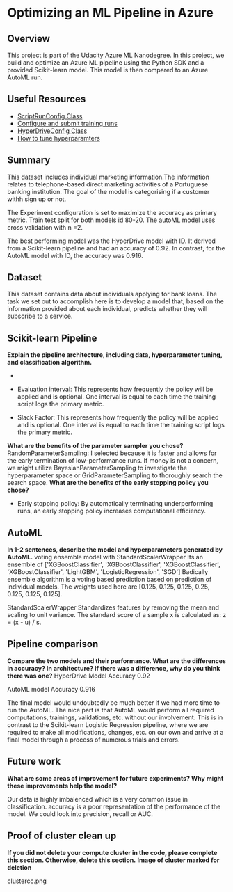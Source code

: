 # Optimizing an ML Pipeline in Azure

## Overview
This project is part of the Udacity Azure ML Nanodegree.
In this project, we build and optimize an Azure ML pipeline using the Python SDK and a provided Scikit-learn model.
This model is then compared to an Azure AutoML run.

## Useful Resources
- [ScriptRunConfig Class](https://docs.microsoft.com/en-us/python/api/azureml-core/azureml.core.scriptrunconfig?view=azure-ml-py)
- [Configure and submit training runs](https://docs.microsoft.com/en-us/azure/machine-learning/how-to-set-up-training-targets)
- [HyperDriveConfig Class](https://docs.microsoft.com/en-us/python/api/azureml-train-core/azureml.train.hyperdrive.hyperdriveconfig?view=azure-ml-py)
- [How to tune hyperparamters](https://docs.microsoft.com/en-us/azure/machine-learning/how-to-tune-hyperparameters)

## Summary
This dataset includes individual marketing information.The information relates to telephone-based direct marketing activities of a Portuguese banking institution. The goal of the model is categorising if a customer withh sign up or not. 

The Experiment configuration is set to maximize the accuracy as primary metric. Train test split for both models id 80-20. The autoML model uses cross validation with n =2.


The best performing model was the HyperDrive model with ID. It derived from a Scikit-learn pipeline and had an accuracy of 0.92. In contrast, for the AutoML model with ID, the accuracy was 0.916.

## Dataset
This dataset contains data about individuals applying for bank loans. The task we set out to accomplish here is to develop a model that, based on the information provided about each individual, predicts whether they will subscribe to a service.

## Scikit-learn Pipeline
**Explain the pipeline architecture, including data, hyperparameter tuning, and classification algorithm.**



-

- Evaluation interval: This represents how frequently the policy will be applied and is optional.
One interval is equal to each time the training script logs the primary metric. 

- Slack Factor: This represents how frequently the policy will be applied and is optional.
One interval is equal to each time the training script logs the primary metric. 

**What are the benefits of the parameter sampler you chose?**
 RandomParameterSampling: I selected because it is faster and allows for the early termination of low-performance runs. If money is not a concern, we might utilize BayesianParameterSampling to investigate the hyperparameter space or GridParameterSampling to thoroughly search the search space. 
**What are the benefits of the early stopping policy you chose?**
- Early stopping policy: By automatically terminating underperforming runs, an early stopping policy increases computational efficiency.

## AutoML
**In 1-2 sentences, describe the model and hyperparameters generated by AutoML.**
voting ensemble model with StandardScalerWrapper
Its an ensemble of ['XGBoostClassifier', 'XGBoostClassifier', 'XGBoostClassifier', 'XGBoostClassifier', 'LightGBM', 'LogisticRegression', 'SGD']
Badically ensemble algorithm is a voting based prediction based on prediction of individual models. The weights used here are [0.125, 0.125, 0.125, 0.25, 0.125, 0.125, 0.125].

StandardScalerWrapper Standardizes features by removing the mean and scaling to unit variance. The standard score of a sample x is calculated as: z = (x - u) / s.



## Pipeline comparison
**Compare the two models and their performance. What are the differences in accuracy? In architecture? If there was a difference, why do you think there was one?**
HyperDrive Model
Accuracy 0.92

AutoML model
Accuracy 0.916

The final model would undoubtedly be much better if we had more time to run the AutoML.
The nice part is that AutoML would perform all required computations, trainings, validations, etc. without our involvement.
This is in contrast to the Scikit-learn Logistic Regression pipeline, where we are required to make all modifications, changes, etc. on our own and arrive at a final model through a process of numerous trials and errors. 



## Future work
**What are some areas of improvement for future experiments? Why might these improvements help the model?**

Our data is highly imbalenced which is a very common issue in classification. accuracy is a poor representation of the performance of the model. We could look into precision, recall or AUC.

## Proof of cluster clean up
**If you did not delete your compute cluster in the code, please complete this section. Otherwise, delete this section.**
**Image of cluster marked for deletion**

clustercc.png
